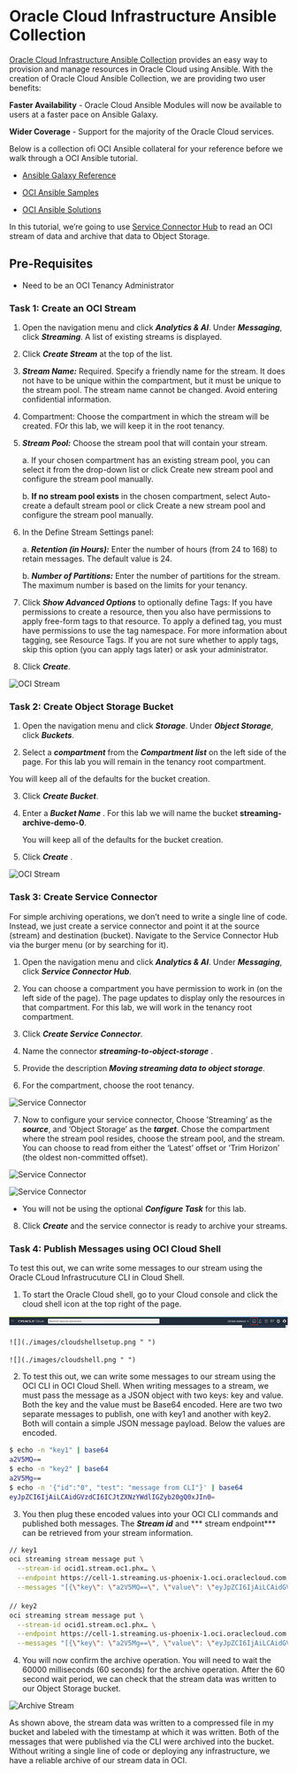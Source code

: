# Oracle Cloud Infrastructure Ansible Collection

  [Oracle Cloud Infrastructure Ansible Collection](https://docs.oracle.com/en-us/iaas/Content/API/SDKDocs/ansiblegetstarted.htm) provides an easy way to provision and manage resources in Oracle Cloud using Ansible. With the creation of Oracle Cloud Ansible Collection, we are providing two user benefits:
  
   **Faster Availability** - Oracle Cloud Ansible Modules will now be available to users at a faster pace on Ansible Galaxy. 
   
   **Wider Coverage** - Support for the majority of the Oracle Cloud services.

   Below is a collection ofi OCI Ansible collateral for your reference before we walk through a OCI Ansible tutorial.

   - [Ansible Galaxy Reference](https://galaxy.ansible.com/oracle/oci)

   -  [OCI Ansible Samples](https://github.com/oracle/oci-ansible-collection/tree/master/samples)

   - [OCI Ansible Solutions](https://github.com/oracle/oci-ansible-collection/tree/master/solutions)




In this tutorial, we’re going to use [Service Connector Hub](https://docs.oracle.com/en-us/iaas/Content/service-connector-hub/overview.htm) to read an OCI stream of data and archive that data to Object Storage.

## Pre-Requisites

* Need to be an OCI Tenancy Administrator

### Task 1: Create an OCI Stream

1. Open the navigation menu and click ***Analytics & AI***. Under ***Messaging***, click ***Streaming***. A list of existing streams is displayed.

2. Click ***Create Stream*** at the top of the list.

3. ***Stream Name:*** Required. Specify a friendly name for the stream. It does not have to be unique within the compartment, but it must be unique to the stream pool. The stream name cannot be changed. Avoid entering confidential information.

4. Compartment: Choose the compartment in which the stream will be created. FOr this lab, we will keep it in the root tenancy.

5. ***Stream Pool:*** Choose the stream pool that will contain your stream.

   a. If your chosen compartment has an existing stream pool, you can select it from the drop-down list or click Create new stream pool and configure the stream pool manually.

   b. **If no stream pool exists** in the chosen compartment, select Auto-create a default stream pool or click Create a new stream pool and configure the stream pool manually.

6. In the Define Stream Settings panel:

    a. ***Retention (in Hours):*** Enter the number of hours (from 24 to 168) to retain messages. The default value is 24.

    b. ***Number of Partitions:*** Enter the number of partitions for the stream. The maximum number is based on the limits for your tenancy.

7. Click ***Show Advanced Options*** to optionally define Tags: If you have permissions to create a resource, then you also have permissions to apply free-form tags to that resource. To apply a defined tag, you must have permissions to use the tag namespace. For more information about tagging, see Resource Tags. If you are not sure whether to apply tags, skip this option (you can apply tags later) or ask your administrator.

8. Click ***Create***.

![OCI Stream](./images/OCI-Stream4.png)


### Task 2: Create Object Storage Bucket

1. Open the navigation menu and click ***Storage***. Under ***Object Storage***, click ***Buckets***.

2. Select a ***compartment*** from the ***Compartment list***  on the left side of the page. For this lab you will remain in the tenancy root compartment.

You will keep all of the defaults for the bucket creation.

3. Click ***Create Bucket***.

4. Enter a ***Bucket Name*** . For this lab we will name the bucket **streaming-archive-demo-0**.

   You will keep all of the defaults for the bucket creation.

5. Click ***Create*** . 

![OCI Stream](./images/OCI-Stream5.png)

 

### Task 3: Create Service Connector

For simple archiving operations, we don’t need to write a single line of code. Instead, we just create a service connector and point it at the source (stream) and destination (bucket). Navigate to the Service Connector Hub via the burger menu (or by searching for it).

1. Open the navigation menu and click ***Analytics & AI***. Under ***Messaging***, click ***Service Connector Hub***.

2. You can choose a compartment you have permission to work in (on the left side of the page). The page updates to display only the resources in that compartment. For this lab, we will work in the tenancy root compartment.

3. Click ***Create Service Connector***. 

4. Name the connector ***streaming-to-object-storage*** . 

5. Provide the description ***Moving streaming data to object storage***.

6. For the compartment, choose the root tenancy.

![Service Connector](./images/OCI-Service-Connector1.png)


7. Now to configure your service connector, Choose  ’Streaming’ as the ***source***, and ‘Object Storage’ as the ***target***. Chose the compartment where the stream pool resides, choose the stream pool, and the stream. You can choose to read from either the ‘Latest’ offset or ’Trim Horizon’ (the oldest non-committed offset).

![Service Connector](./images/OCI-Service-Connector2.png)



![Service Connector](./images/OCI-Service-Connector3.png)


 - You will not be using the optional ***Configure Task*** for this lab. 

 8. Click ***Create*** and the service connector is ready to archive your streams.



### Task 4: Publish Messages using OCI Cloud Shell

 To test this out, we can write some messages to our stream using the Oracle CLoud Infrastrucuture CLI in Cloud Shell. 


1. To start the Oracle Cloud shell, go to your Cloud console and click the cloud shell icon at the top right of the page.

![](./images/cloudshellopen.png " ")

    ![](./images/cloudshellsetup.png " ")

    ![](./images/cloudshell.png " ")


2.  To test this out, we can write some messages to our stream using the OCI CLI in OCI Cloud Shell. When writing messages to a stream, we must pass the message as a JSON object with two keys: key and value. Both the key and the value must be Base64 encoded. Here are two  two separate messages to publish, one with key1 and another with key2. Both will contain a simple JSON message payload. Below the values are encoded.

```bash
$ echo -n "key1" | base64
a2V5MQ==
$ echo -n "key2" | base64
a2V5Mg==
$ echo -n '{"id":"0", "test": "message from CLI"}' | base64
eyJpZCI6IjAiLCAidGVzdCI6ICJtZXNzYWdlIGZyb20gQ0xJIn0=
```

3. You then plug these encoded values into your OCI CLI commands and published both messages. The ***Stream id*** and *** stream endpoint*** can be retrieved from your stream information.

```bash
// key1
oci streaming stream message put \
  --stream-id ocid1.stream.oc1.phx… \
  --endpoint https://cell-1.streaming.us-phoenix-1.oci.oraclecloud.com \
  --messages "[{\"key\": \"a2V5MQ==\", \"value\": \"eyJpZCI6IjAiLCAidGVzdCI6ICJtZXNzYWdlIGZyb20gQ0xJIn0=\"}]"

// key2
oci streaming stream message put \
  --stream-id ocid1.stream.oc1.phx… \
  --endpoint https://cell-1.streaming.us-phoenix-1.oci.oraclecloud.com \
  --messages "[{\"key\": \"a2V5Mg==\", \"value\": \"eyJpZCI6IjAiLCAidGVzdCI6ICJtZXNzYWdlIGZyb20gQ0xJIn0=\"}]"
  ```

  4. You will now confirm the archive operation.   You will need to wait the 60000 milliseconds (60 seconds) for the archive operation. After the 60 second wait period, we can check that the stream data was written to our Object Storage bucket.

  ![Archive Stream](./images/OCI-archive-stream-1.png)

As shown above, the stream data was written to a compressed file in my bucket and labeled with the timestamp at which it was written. Both of the messages that were published via the CLI were archived into the bucket. Without writing a single line of code or deploying any infrastructure, we have a reliable archive of our stream data in OCI.

